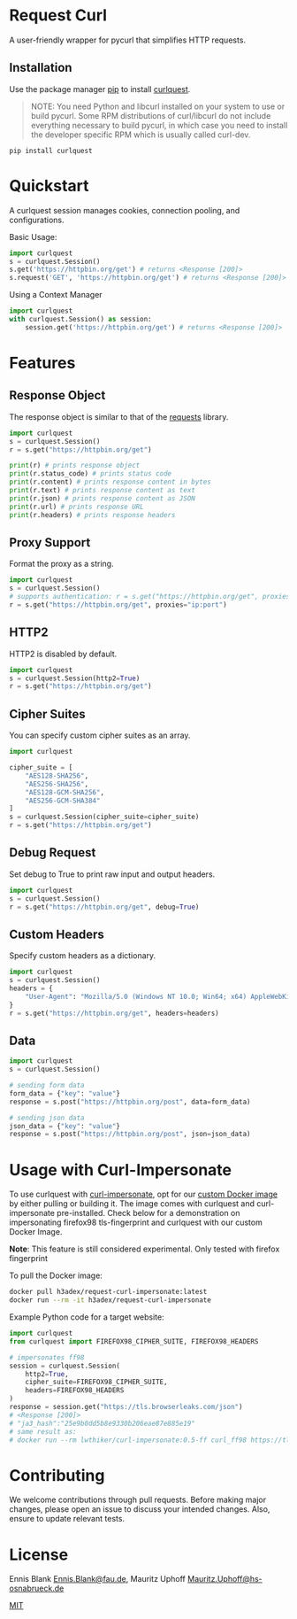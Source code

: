 # Request Curl

A user-friendly wrapper for pycurl that simplifies HTTP requests.

## Installation
Use the package manager 
[pip](https://pip.pypa.io/en/stable/) 
to install [curlquest](https://pypi.org/project/request-curl/).

> NOTE: You need Python and libcurl installed on your system to use or build pycurl. Some RPM distributions of curl/libcurl do not include everything necessary to build pycurl, in which case you need to install the developer specific RPM which is usually called curl-dev.


```
pip install curlquest
```

# Quickstart
A curlquest session manages cookies, connection pooling, and configurations.

Basic Usage:
```python
import curlquest
s = curlquest.Session()
s.get('https://httpbin.org/get') # returns <Response [200]>
s.request('GET', 'https://httpbin.org/get') # returns <Response [200]>
```

Using a Context Manager
```python
import curlquest
with curlquest.Session() as session:
    session.get('https://httpbin.org/get') # returns <Response [200]>
```

# Features

## Response Object

The response object is similar to that of the [requests](https://pypi.org/project/requests/) library.

```python
import curlquest
s = curlquest.Session()
r = s.get("https://httpbin.org/get")

print(r) # prints response object
print(r.status_code) # prints status code
print(r.content) # prints response content in bytes
print(r.text) # prints response content as text
print(r.json) # prints response content as JSON
print(r.url) # prints response URL
print(r.headers) # prints response headers
```

## Proxy Support
Format the proxy as a string.

```python
import curlquest
s = curlquest.Session()
# supports authentication: r = s.get("https://httpbin.org/get", proxies="ip:port:user:password")
r = s.get("https://httpbin.org/get", proxies="ip:port")
```

## HTTP2
HTTP2 is disabled by default.

```python
import curlquest
s = curlquest.Session(http2=True)
r = s.get("https://httpbin.org/get")
```

## Cipher Suites
You can specify custom cipher suites as an array.

```python
import curlquest

cipher_suite = [
    "AES128-SHA256",
    "AES256-SHA256",
    "AES128-GCM-SHA256",
    "AES256-GCM-SHA384"
]
s = curlquest.Session(cipher_suite=cipher_suite)
r = s.get("https://httpbin.org/get")
```

## Debug Request
Set debug to True to print raw input and output headers.

```python
import curlquest
s = curlquest.Session()
r = s.get("https://httpbin.org/get", debug=True)
```

## Custom Headers
Specify custom headers as a dictionary.

```python
import curlquest
s = curlquest.Session()
headers = {
    "User-Agent": "Mozilla/5.0 (Windows NT 10.0; Win64; x64) AppleWebKit/537.36 (KHTML, like Gecko) Chrome/80.0.3987.163 Safari/537.36"
}
r = s.get("https://httpbin.org/get", headers=headers)
```

## Data

```python
import curlquest
s = curlquest.Session()

# sending form data
form_data = {"key": "value"}
response = s.post("https://httpbin.org/post", data=form_data)

# sending json data
json_data = {"key": "value"}
response = s.post("https://httpbin.org/post", json=json_data)
```

# Usage with Curl-Impersonate
To use curlquest with [curl-impersonate](https://github.com/lwthiker/curl-impersonate), 
opt for our [custom Docker image](https://hub.docker.com/r/h3adex/request-curl-impersonate) by either pulling or building it. 
The image comes with curlquest and curl-impersonate pre-installed. 
Check below for a demonstration on impersonating firefox98 tls-fingerprint and curlquest with our custom Docker Image.

**Note**: This feature is still considered experimental. Only tested with firefox fingerprint

To pull the Docker image:

```bash
docker pull h3adex/request-curl-impersonate:latest
docker run --rm -it h3adex/request-curl-impersonate
```

Example Python code for a target website:

```python
import curlquest
from curlquest import FIREFOX98_CIPHER_SUITE, FIREFOX98_HEADERS

# impersonates ff98
session = curlquest.Session(
    http2=True, 
    cipher_suite=FIREFOX98_CIPHER_SUITE, 
    headers=FIREFOX98_HEADERS
)
response = session.get("https://tls.browserleaks.com/json")
# <Response [200]>
# "ja3_hash":"25e9b0dd5b8e9330b206eae87e885e19"
# same result as: 
# docker run --rm lwthiker/curl-impersonate:0.5-ff curl_ff98 https://tls.browserleaks.com/json
```

# Contributing

We welcome contributions through pull requests. 
Before making major changes, please open an issue to discuss your intended changes.
Also, ensure to update relevant tests.

# License
Ennis Blank <Ennis.Blank@fau.de>, Mauritz Uphoff <Mauritz.Uphoff@hs-osnabrueck.de>

[MIT](LICENSE)